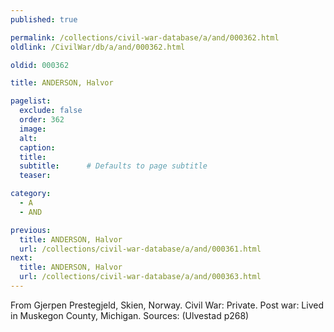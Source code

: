 ```yaml
---
published: true

permalink: /collections/civil-war-database/a/and/000362.html
oldlink: /CivilWar/db/a/and/000362.html

oldid: 000362

title: ANDERSON, Halvor

pagelist:
  exclude: false
  order: 362
  image: 
  alt:
  caption:
  title:
  subtitle:      # Defaults to page subtitle
  teaser:

category: 
  - A 
  - AND

previous:
  title: ANDERSON, Halvor
  url: /collections/civil-war-database/a/and/000361.html  
next:
  title: ANDERSON, Halvor
  url: /collections/civil-war-database/a/and/000363.html   
---
```

From Gjerpen Prestegjeld, Skien, Norway. Civil War: Private. Post war: Lived in Muskegon County, Michigan. Sources: (Ulvestad p268)